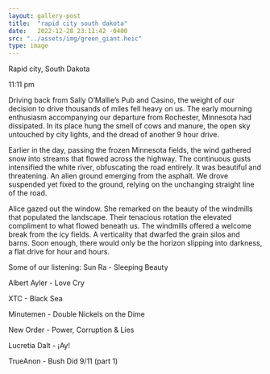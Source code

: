```yaml
---
layout: gallery-post
title:  "rapid city south dakota"
date:   2022-12-28 23:11:42 -0400
src: "../assets/img/green_giant.heic"
type: image
---
```

Rapid city, South Dakota 

11:11 pm 

Driving back from Sally O’Mallie’s Pub and Casino, the weight of our decision to drive thousands of miles fell heavy on us. The early mourning enthusiasm accompanying our departure from Rochester, Minnesota had dissipated. In its place hung the smell of cows and manure, the open sky untouched by city lights, and the dread of another 9 hour drive. 

Earlier in the day, passing the frozen Minnesota fields, the wind gathered snow into streams that flowed across the highway. The continuous gusts intensified the white river, obfuscating the road entirely. It was beautiful and threatening. An alien ground emerging from the asphalt. We drove suspended yet fixed to the ground, relying on the unchanging straight line of the road. 

Alice gazed out the window. She remarked on the beauty of the windmills that populated the landscape. Their tenacious rotation the elevated compliment to what flowed beneath us. The windmills offered a welcome break from the icy fields. A verticality that dwarfed the grain silos and barns. Soon enough, there would only be the horizon slipping into darkness, a flat drive for hour and hours. 

Some of our listening: 
Sun Ra - Sleeping Beauty

Albert Ayler - Love Cry 

XTC - Black Sea

Minutemen - Double Nickels on the Dime 

New Order - Power, Corruption & Lies 

Lucretia Dalt - ¡Ay!

TrueAnon - Bush Did 9/11 (part 1) 
